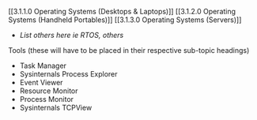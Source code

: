[[3.1.1.0 Operating Systems (Desktops & Laptops)]]
[[3.1.2.0 Operating Systems (Handheld Portables)]]
[[3.1.3.0 Operating Systems (Servers)]]
- *List others here ie RTOS, others*

Tools
(these will have to be placed in their respective sub-topic headings)
- Task Manager
- Sysinternals Process Explorer
- Event Viewer
- Resource Monitor
- Process Monitor
- Sysinternals TCPView

